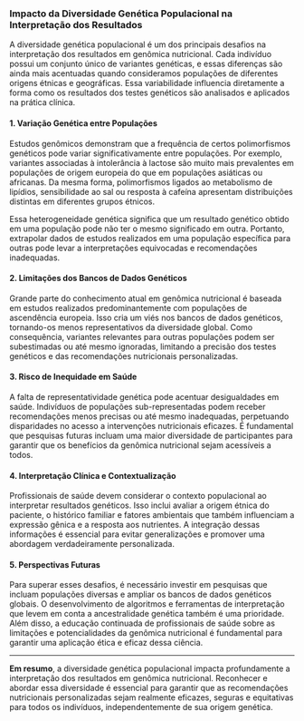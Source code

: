 
### Impacto da Diversidade Genética Populacional na Interpretação dos Resultados

A diversidade genética populacional é um dos principais desafios na interpretação dos resultados em genômica nutricional. Cada indivíduo possui um conjunto único de variantes genéticas, e essas diferenças são ainda mais acentuadas quando consideramos populações de diferentes origens étnicas e geográficas. Essa variabilidade influencia diretamente a forma como os resultados dos testes genéticos são analisados e aplicados na prática clínica.

#### 1. **Variação Genética entre Populações**

Estudos genômicos demonstram que a frequência de certos polimorfismos genéticos pode variar significativamente entre populações. Por exemplo, variantes associadas à intolerância à lactose são muito mais prevalentes em populações de origem europeia do que em populações asiáticas ou africanas. Da mesma forma, polimorfismos ligados ao metabolismo de lipídios, sensibilidade ao sal ou resposta à cafeína apresentam distribuições distintas em diferentes grupos étnicos.

Essa heterogeneidade genética significa que um resultado genético obtido em uma população pode não ter o mesmo significado em outra. Portanto, extrapolar dados de estudos realizados em uma população específica para outras pode levar a interpretações equivocadas e recomendações inadequadas.

#### 2. **Limitações dos Bancos de Dados Genéticos**

Grande parte do conhecimento atual em genômica nutricional é baseada em estudos realizados predominantemente com populações de ascendência europeia. Isso cria um viés nos bancos de dados genéticos, tornando-os menos representativos da diversidade global. Como consequência, variantes relevantes para outras populações podem ser subestimadas ou até mesmo ignoradas, limitando a precisão dos testes genéticos e das recomendações nutricionais personalizadas.

#### 3. **Risco de Inequidade em Saúde**

A falta de representatividade genética pode acentuar desigualdades em saúde. Indivíduos de populações sub-representadas podem receber recomendações menos precisas ou até mesmo inadequadas, perpetuando disparidades no acesso a intervenções nutricionais eficazes. É fundamental que pesquisas futuras incluam uma maior diversidade de participantes para garantir que os benefícios da genômica nutricional sejam acessíveis a todos.

#### 4. **Interpretação Clínica e Contextualização**

Profissionais de saúde devem considerar o contexto populacional ao interpretar resultados genéticos. Isso inclui avaliar a origem étnica do paciente, o histórico familiar e fatores ambientais que também influenciam a expressão gênica e a resposta aos nutrientes. A integração dessas informações é essencial para evitar generalizações e promover uma abordagem verdadeiramente personalizada.

#### 5. **Perspectivas Futuras**

Para superar esses desafios, é necessário investir em pesquisas que incluam populações diversas e ampliar os bancos de dados genéticos globais. O desenvolvimento de algoritmos e ferramentas de interpretação que levem em conta a ancestralidade genética também é uma prioridade. Além disso, a educação continuada de profissionais de saúde sobre as limitações e potencialidades da genômica nutricional é fundamental para garantir uma aplicação ética e eficaz dessa ciência.

---

**Em resumo**, a diversidade genética populacional impacta profundamente a interpretação dos resultados em genômica nutricional. Reconhecer e abordar essa diversidade é essencial para garantir que as recomendações nutricionais personalizadas sejam realmente eficazes, seguras e equitativas para todos os indivíduos, independentemente de sua origem genética.
```
